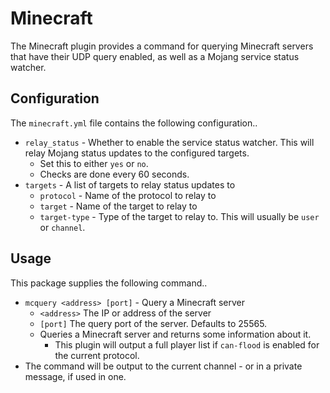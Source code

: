 Minecraft
========================

The Minecraft plugin provides a command for querying Minecraft servers
that have their UDP query enabled, as well as a Mojang service status
watcher.

## Configuration

The `minecraft.yml` file contains the following configuration..
* `relay_status` - Whether to enable the service status watcher. This will relay Mojang status updates to the configured targets.
  * Set this to either `yes` or `no`.
  * Checks are done every 60 seconds.
* `targets` - A list of targets to relay status updates to
  * `protocol` - Name of the protocol to relay to
  * `target` - Name of the target to relay to
  * `target-type` - Type of the target to relay to. This will usually be `user` or `channel`.

## Usage

This package supplies the following command..
* `mcquery <address> [port]` - Query a Minecraft server
  * `<address>` The IP or address of the server
  * `[port]` The query port of the server. Defaults to 25565.
  * Queries a Minecraft server and returns some information about it.
    * This plugin will output a full player list if `can-flood` is enabled for the current protocol.
* The command will be output to the current channel - or in a private message, if used in one.
